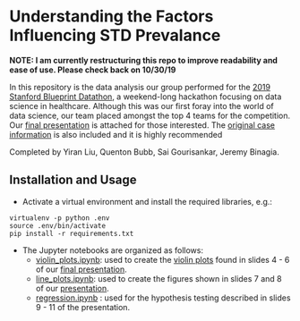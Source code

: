 # Understanding the Factors Influencing STD Prevalance
**NOTE: I am currently restructuring this repo to improve readability and ease of use. Please check back on 10/30/19**

In this repository is the data analysis our group performed for the [2019 Stanford Blueprint Datathon](https://blueprint-datathon.weebly.com/about.html), a weekend-long hackathon focusing on data science in healthcare. Although this was our first foray into the world of data science, our team placed amongst the top 4 teams for the competition. Our [final presentation](Datathon_Presentation.pdf) is attached for those interested. The [original case information](blueprint-case.pdf) is also included and it is highly recommended

Completed by Yiran Liu, Quenton Bubb, Sai Gourisankar, Jeremy Binagia.

## Installation and Usage
- Activate a virtual environment and install the required libraries, e.g.:
```shell
virtualenv -p python .env
source .env/bin/activate
pip install -r requirements.txt
```
- The Jupyter notebooks are organized as follows:
  - [violin_plots.ipynb](https://github.com/jbinagia/blueprint-datathon/blob/master/violin_plots.ipynb): used to create the [violin plots](https://en.wikipedia.org/wiki/Violin_plot?oldformat=true) found in slides 4 - 6 of our [final presentation](Datathon_Presentation.pdf).
  - [line_plots.ipynb](https://github.com/jbinagia/blueprint-datathon/blob/master/violin_plots.ipynb): used to create the figures shown in slides 7 and 8 of our [presentation](Datathon_Presentation.pdf).
  - [regression.ipynb](regression.ipynb) : used for the hypothesis testing described in slides 9 - 11 of the presentation.
